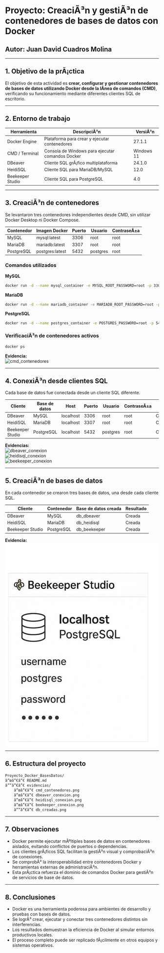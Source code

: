 # Proyecto: CreaciÃ³n y gestiÃ³n de contenedores de bases de datos con Docker
## Autor: Juan David Cuadros Molina

---

## 1. Objetivo de la prÃ¡ctica

El objetivo de esta actividad es **crear, configurar y gestionar contenedores de bases de datos utilizando Docker desde la lÃ­nea de comandos (CMD)**, verificando su funcionamiento mediante diferentes clientes SQL de escritorio.

---

## 2. Entorno de trabajo

| Herramienta | DescripciÃ³n | VersiÃ³n |
|--------------|-------------|----------|
| Docker Engine | Plataforma para crear y ejecutar contenedores | 27.1.1 |
| CMD / Terminal | Consola de Windows para ejecutar comandos Docker | Windows 11 |
| DBeaver | Cliente SQL grÃ¡fico multiplataforma | 24.1.0 |
| HeidiSQL | Cliente SQL para MariaDB/MySQL | 12.0 |
| Beekeeper Studio | Cliente SQL para PostgreSQL | 4.0 |

---

## 3. CreaciÃ³n de contenedores

Se levantaron tres contenedores independientes desde CMD, sin utilizar Docker Desktop ni Docker Compose.

| Contenedor | Imagen Docker | Puerto | Usuario | ContraseÃ±a |
|-------------|----------------|---------|-----------|-------------|
| MySQL | mysql:latest | 3306 | root | root |
| MariaDB | mariadb:latest | 3307 | root | root |
| PostgreSQL | postgres:latest | 5432 | postgres | root |

### Comandos utilizados

**MySQL**
```bash
docker run -d --name mysql_container -e MYSQL_ROOT_PASSWORD=root -p 3306:3306 mysql:latest
```

**MariaDB**
```bash
docker run -d --name mariadb_container -e MARIADB_ROOT_PASSWORD=root -p 3307:3306 mariadb:latest
```

**PostgreSQL**
```bash
docker run -d --name postgres_container -e POSTGRES_PASSWORD=root -p 5432:5432 postgres:latest
```

### VerificaciÃ³n de contenedores activos
```bash
docker ps
```

**Evidencia:**  
![cmd_contenedores](evidencias/cmd_contenedores.png)

---

## 4. ConexiÃ³n desde clientes SQL

Cada base de datos fue conectada desde un cliente SQL diferente.

| Cliente | Base de datos | Host | Puerto | Usuario | ContraseÃ±a | Estado |
|----------|----------------|-------|---------|-----------|-------------|---------|
| DBeaver | MySQL | localhost | 3306 | root | root | Conectado |
| HeidiSQL | MariaDB | localhost | 3307 | root | root | Conectado |
| Beekeeper Studio | PostgreSQL | localhost | 5432 | postgres | root | Conectado |

**Evidencias:**  
![dbeaver_conexion](evidencias/dbeaver_conexion.png)  
![heidisql_conexion](evidencias/heidisql_conexion.png)  
![beekeeper_conexion](evidencias/beekeeper_conexion.png)

---

## 5. CreaciÃ³n de bases de datos

En cada contenedor se crearon tres bases de datos, una desde cada cliente SQL.

| Cliente | Contenedor | Base de datos creada | Resultado |
|----------|-------------|----------------------|------------|
| DBeaver | MySQL | db_dbeaver | Creada |
| HeidiSQL | MariaDB | db_heidisql | Creada |
| Beekeeper Studio | PostgreSQL | db_beekeeper | Creada |

**Evidencia:**  
![db_creadas](evidencias/db_creadas.png)

---

## 6. Estructura del proyecto

```
Proyecto_Docker_BasesDatos/
â”œâ”€â”€ README.md
â””â”€â”€ evidencias/
    â”œâ”€â”€ cmd_contenedores.png
    â”œâ”€â”€ dbeaver_conexion.png
    â”œâ”€â”€ heidisql_conexion.png
    â”œâ”€â”€ beekeeper_conexion.png
    â””â”€â”€ db_creadas.png
```

---

## 7. Observaciones

- Docker permite ejecutar mÃºltiples bases de datos en contenedores aislados, evitando conflictos de puertos o dependencias.
- Los clientes grÃ¡ficos SQL facilitan la gestiÃ³n visual y comprobaciÃ³n de conexiones.
- Se comprobÃ³ la interoperabilidad entre contenedores Docker y herramientas externas de administraciÃ³n.
- Esta prÃ¡ctica refuerza el dominio de comandos Docker para gestiÃ³n de servicios de base de datos.

---

## 8. Conclusiones

- Docker es una herramienta poderosa para ambientes de desarrollo y pruebas con bases de datos.  
- Se logrÃ³ crear, ejecutar y conectar tres contenedores distintos sin interferencias.  
- Los resultados demuestran la eficiencia de Docker al simular entornos productivos locales.  
- El proceso completo puede ser replicado fÃ¡cilmente en otros equipos y sistemas operativos.
